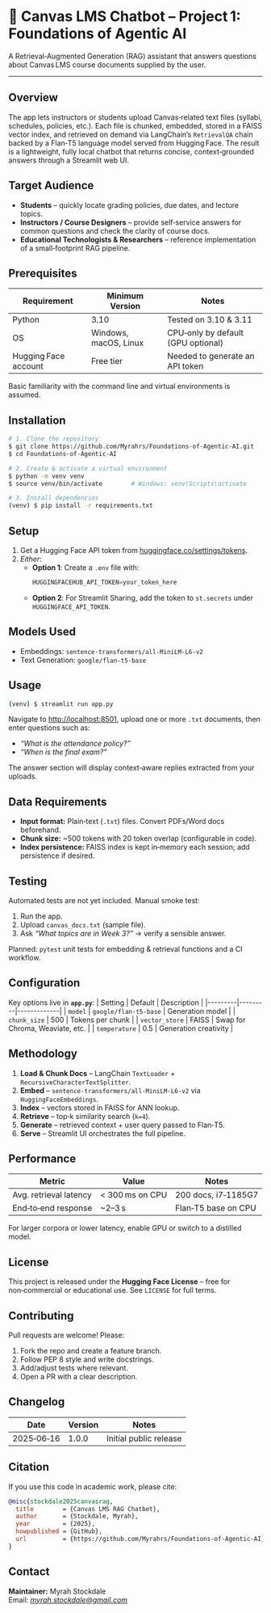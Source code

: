 # 📘 Canvas LMS Chatbot – Project 1: Foundations of Agentic AI

A Retrieval‑Augmented Generation (RAG) assistant that answers questions about Canvas LMS course documents supplied by the user.

---

## Overview
The app lets instructors or students upload Canvas‑related text files (syllabi, schedules, policies, etc.).  Each file is chunked, embedded, stored in a FAISS vector index, and retrieved on demand via LangChain’s `RetrievalQA` chain backed by a Flan‑T5 language model served from Hugging Face.  The result is a lightweight, fully local chatbot that returns concise, context‑grounded answers through a Streamlit web UI.

## Target Audience
* **Students** – quickly locate grading policies, due dates, and lecture topics.
* **Instructors / Course Designers** – provide self‑service answers for common questions and check the clarity of course docs.
* **Educational Technologists & Researchers** – reference implementation of a small‑footprint RAG pipeline.

## Prerequisites
| Requirement | Minimum Version | Notes |
|-------------|-----------------|-------|
| Python | 3.10 | Tested on 3.10 & 3.11 |
| OS | Windows, macOS, Linux | CPU‑only by default (GPU optional) |
| Hugging Face account | Free tier | Needed to generate an API token |

Basic familiarity with the command line and virtual environments is assumed.


## Installation
```bash
# 1. Clone the repository
$ git clone https://github.com/Myrahrs/Foundations-of-Agentic-AI.git
$ cd Foundations-of-Agentic-AI

# 2. Create & activate a virtual environment
$ python -m venv venv
$ source venv/bin/activate        # Windows: venv\Scripts\activate

# 3. Install dependencies
(venv) $ pip install -r requirements.txt
```

## Setup
1. Get a Hugging Face API token from [huggingface.co/settings/tokens](https://huggingface.co/settings/tokens).
2. *Either*:
   - **Option 1**: Create a `.env` file with:
     ```python
     HUGGINGFACEHUB_API_TOKEN=your_token_here
     ```
   - **Option 2**: For Streamlit Sharing, add the token to `st.secrets` under `HUGGINGFACE_API_TOKEN`.

## Models Used
- Embeddings: `sentence-transformers/all-MiniLM-L6-v2`
- Text Generation: `google/flan-t5-base`


## Usage
```bash
(venv) $ streamlit run app.py
```
Navigate to <http://localhost:8501>, upload one or more `.txt` documents, then enter questions such as:
* *“What is the attendance policy?”*
* *“When is the final exam?”*

The answer section will display context‑aware replies extracted from your uploads.

## Data Requirements
* **Input format:** Plain‑text (`.txt`) files.  Convert PDFs/Word docs beforehand.
* **Chunk size:** ~500 tokens with 20 token overlap (configurable in code).
* **Index persistence:** FAISS index is kept in‑memory each session; add persistence if desired.

## Testing
Automated tests are not yet included.  Manual smoke test:
1. Run the app.
2. Upload `canvas_docs.txt` (sample file).
3. Ask *“What topics are in Week 3?”* → verify a sensible answer.

Planned: `pytest` unit tests for embedding & retrieval functions and a CI workflow.

## Configuration
Key options live in **`app.py`**:
| Setting | Default | Description |
|---------|---------|-------------|
| `model` | `google/flan-t5-base` | Generation model |
| `chunk_size` | 500 | Tokens per chunk |
| `vector_store` | FAISS | Swap for Chroma, Weaviate, etc. |
| `temperature` | 0.5 | Generation creativity |

## Methodology
1. **Load & Chunk Docs** – LangChain `TextLoader` + `RecursiveCharacterTextSplitter`.
2. **Embed** – `sentence-transformers/all-MiniLM-L6-v2` via `HuggingFaceEmbeddings`.
3. **Index** – vectors stored in FAISS for ANN lookup.
4. **Retrieve** – top‑k similarity search (`k=4`).
5. **Generate** – retrieved context + user query passed to Flan‑T5.
6. **Serve** – Streamlit UI orchestrates the full pipeline.

## Performance
| Metric | Value | Notes |
|--------|-------|-------|
| Avg. retrieval latency | < 300 ms on CPU | 200 docs, i7‑1185G7 |
| End‑to‑end response | ~2–3 s | Flan‑T5 base on CPU |

For larger corpora or lower latency, enable GPU or switch to a distilled model.

## License
This project is released under the **Hugging Face License** – free for non‑commercial or educational use.  See `LICENSE` for full terms.

## Contributing
Pull requests are welcome!  Please:
1. Fork the repo and create a feature branch.
2. Follow PEP 8 style and write docstrings.
3. Add/adjust tests where relevant.
4. Open a PR with a clear description.

## Changelog
| Date | Version | Notes |
|------|---------|-------|
| 2025‑06‑16 | 1.0.0 | Initial public release |

## Citation
If you use this code in academic work, please cite:
```bibtex
@misc{stockdale2025canvasrag,
  title        = {Canvas LMS RAG Chatbot},
  author       = {Stockdale, Myrah},
  year         = {2025},
  howpublished = {GitHub},
  url          = {https://github.com/Myrahrs/Foundations-of-Agentic-AI}
}
```

## Contact
**Maintainer:** Myrah Stockdale  
Email: *myrah.stockdale@gmail.com*

